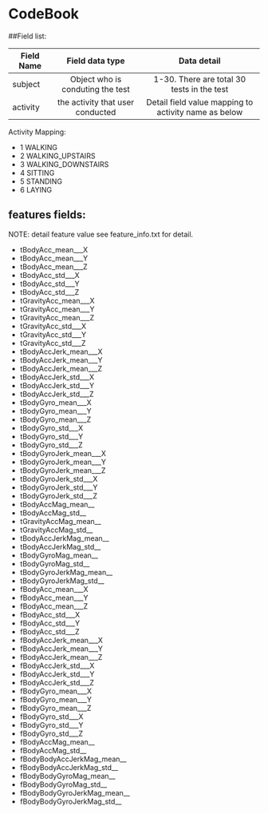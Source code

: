 # CodeBook

##Field list: 

| Field Name    | Field data type | Data detail  |
| ------------- |:-------------:|:-----:|
| subject      | Object who is conduting the test | 1-30. There are total 30 tests in the test |
| activity    | the activity that user conducted  |  Detail field value mapping to activity name as below |

Activity Mapping: 

+ 1 WALKING 
+ 2 WALKING_UPSTAIRS 
+ 3 WALKING_DOWNSTAIRS
+ 4 SITTING
+ 5 STANDING
+ 6 LAYING 

## features fields: 

NOTE: detail feature value see feature_info.txt for detail. 

 + tBodyAcc_mean___X
 + tBodyAcc_mean___Y
 + tBodyAcc_mean___Z
 + tBodyAcc_std___X
 + tBodyAcc_std___Y
 + tBodyAcc_std___Z
 + tGravityAcc_mean___X
 + tGravityAcc_mean___Y
 + tGravityAcc_mean___Z
 + tGravityAcc_std___X
 + tGravityAcc_std___Y
 + tGravityAcc_std___Z
 + tBodyAccJerk_mean___X
 + tBodyAccJerk_mean___Y
 + tBodyAccJerk_mean___Z
 + tBodyAccJerk_std___X
 + tBodyAccJerk_std___Y
 + tBodyAccJerk_std___Z
 + tBodyGyro_mean___X
 + tBodyGyro_mean___Y
 + tBodyGyro_mean___Z
 + tBodyGyro_std___X
 + tBodyGyro_std___Y
 + tBodyGyro_std___Z
 + tBodyGyroJerk_mean___X
 + tBodyGyroJerk_mean___Y
 + tBodyGyroJerk_mean___Z
 + tBodyGyroJerk_std___X
 + tBodyGyroJerk_std___Y
 + tBodyGyroJerk_std___Z
 + tBodyAccMag_mean__
 + tBodyAccMag_std__
 + tGravityAccMag_mean__
 + tGravityAccMag_std__
 + tBodyAccJerkMag_mean__
 + tBodyAccJerkMag_std__
 + tBodyGyroMag_mean__
 + tBodyGyroMag_std__
 + tBodyGyroJerkMag_mean__
 + tBodyGyroJerkMag_std__
 + fBodyAcc_mean___X
 + fBodyAcc_mean___Y
 + fBodyAcc_mean___Z
 + fBodyAcc_std___X
 + fBodyAcc_std___Y
 + fBodyAcc_std___Z
 + fBodyAccJerk_mean___X
 + fBodyAccJerk_mean___Y
 + fBodyAccJerk_mean___Z
 + fBodyAccJerk_std___X
 + fBodyAccJerk_std___Y
 + fBodyAccJerk_std___Z
 + fBodyGyro_mean___X
 + fBodyGyro_mean___Y
 + fBodyGyro_mean___Z
 + fBodyGyro_std___X
 + fBodyGyro_std___Y
 + fBodyGyro_std___Z
 + fBodyAccMag_mean__
 + fBodyAccMag_std__
 + fBodyBodyAccJerkMag_mean__
 + fBodyBodyAccJerkMag_std__
 + fBodyBodyGyroMag_mean__
 + fBodyBodyGyroMag_std__
 + fBodyBodyGyroJerkMag_mean__
 + fBodyBodyGyroJerkMag_std__
